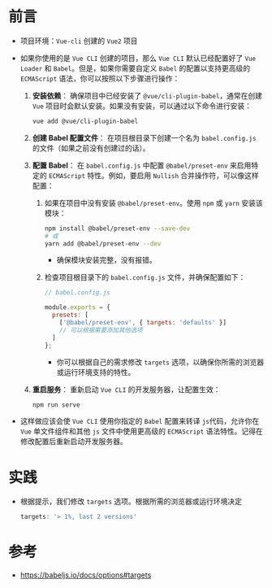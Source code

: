 # 前言

- 项目环境：`Vue-cli` 创建的 `Vue2` 项目

- 如果你使用的是 `Vue CLI` 创建的项目，那么 `Vue CLI` 默认已经配置好了 `Vue Loader` 和 `Babel`。但是，如果你需要自定义 `Babel` 的配置以支持更高级的 `ECMAScript` 语法，你可以按照以下步骤进行操作：

  1. **安装依赖**： 确保项目中已经安装了 `@vue/cli-plugin-babel`，通常在创建 `Vue` 项目时会默认安装。如果没有安装，可以通过以下命令进行安装：

     ```bash
     vue add @vue/cli-plugin-babel
     ```

  2. **创建 Babel 配置文件**： 在项目根目录下创建一个名为 `babel.config.js` 的文件（如果之前没有创建过的话）。

  3. **配置 Babel**： 在 `babel.config.js` 中配置 `@babel/preset-env` 来启用特定的 `ECMAScript` 特性。例如，要启用 `Nullish` 合并操作符，可以像这样配置：

     1. 如果在项目中没有安装 `@babel/preset-env`。使用 `npm` 或 `yarn` 安装该模块：

        ```bash
        npm install @babel/preset-env --save-dev
        # 或
        yarn add @babel/preset-env --dev
        ```

        - 确保模块安装完整，没有报错。

     2. 检查项目根目录下的 `babel.config.js` 文件，并确保配置如下：

        ```js
        // babel.config.js
        
        module.exports = {
          presets: [
            ['@babel/preset-env', { targets: 'defaults' }]
            // 可以根据需要添加其他选项
          ]
        };
        ```

        - 你可以根据自己的需求修改 `targets` 选项，以确保你所需的浏览器或运行环境支持的特性。

  4. **重启服务**： 重新启动 `Vue CLI` 的开发服务器，让配置生效：

     ```bash
     npm run serve
     ```

- 这样做应该会使 `Vue CLI` 使用你指定的 `Babel` 配置来转译 `js`代码，允许你在 `Vue` 单文件组件和其他 `js` 文件中使用更高级的 `ECMAScript` 语法特性。记得在修改配置后重新启动开发服务器。



# 实践

- 根据提示，我们修改 `targets` 选项。根据所需的浏览器或运行环境决定

  ```js
  targets: '> 1%, last 2 versions'
  ```



# 参考

- https://babeljs.io/docs/options#targets